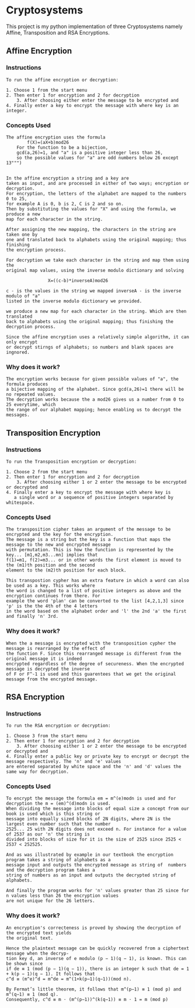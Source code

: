 # Cryptosystems

This project is my python implementation of three Cryptosystems namely Affine, Transposition and RSA Encryptions. 

## Affine Encryption

### Instructions

	To run the affine encryption or decryption:

	1. Choose 1 from the start menu 
	2. Then enter 1 for encryption and 2 for decryption 
        3. After choosing either enter the message to be encrypted and
	4. Finally enter a key to encrypt the message with where key is an integer.

### Concepts Used

	The affine encryption uses the formula
			f(X)=(aX+b)mod26
		For the function to be a bijection,
		gcd(a,26)=1, and "a" is a positive integer less than 26,
		so the possible values for "a" are odd numbers below 26 except 13""")


	In the affine encryption a string and a key are 
	taken as input, and are processed in either of two ways; encryption or decryption.
	For encryption, the letters of the alphabet are mapped to the numbers 0 to 25, 
	for example A is 0, b is 2, C is 2 and so on.
	Then by substituting the values for "X" and using the formula, we produce a new
	map for each character in the string.

	After assigning the new mapping, the characters in the string are taken one by 
	one and translated back to alphabets using the original mapping; thus finishing 
	the encryption process.

	For decryption we take each character in the string and map them using the 
	original map values, using the inverse modulo dictionary and solving
				
					X=((c-b)*inverseA)mod26 
			
	c - is the values in the string we mapped inverseA - is the inverse modulo of "a" 
	listed in the inverse modulo dictionary we provided.

	we produce a new map for each character in the string. Which are then translated 
	back to alphabets using the original mapping; thus finishing the decryption process.

	Since the affine encryption uses a relatively simple algorithm, it can only encrypt 
	or decrypt stirngs of alphabets; so numbers and blank spaces are ingnored.

### Why does it work?

	The encryption works because for given possible values of "a", the formula produces 
	a bijective mapping of the alphabet. Since gcd(a,26)=1 there will be no repeated values.
	The decryption works because the a mod26 gives us a number from 0 to 25 everytime, which 
	the range of our alphabet mapping; hence enabling us to decrypt the messages.



## Transposition Encryption

### Instructions

	To run the Transposition encryption or decryption:

	1. Choose 2 from the start menu 
	2. Then enter 1 for encryption and 2 for decryption 
        3. After choosing either 1 or 2 enter the message to be encrypted or decrypted and
	4. Finally enter a key to encrypt the message with where key is 
	   a single word or a sequence of positive integers separated by whitespace.

### Concepts Used

	The transposition cipher takes an argument of the message to be encrypted and the key for the encryption. 
	The message is a string but the key is a function that maps the message to the new and encrypted message 
	with permutation. This is how the function is represented by the key... [m1,m2,m3...mn] implies that
	f(1)=m1, f(2)=m3... or in other words the first element is moved to the (m1)th position and the second 
	element to the (m2)th position for each block.

	This transpostion cypher has an extra feature in which a word can also be used as a key. This works where
	the word is changed to a list of positive integers as above and the encryption continues from there. For
	example the word 'plan' can be converted to the list [4,2,1,3] since 'p' is the the 4th of the 4 letters 
	in the word based on the alphabet order and 'l' the 2nd 'a' the first and finally 'n' 3rd.

	

### Why does it work?

	When the a message is encrypted with the transposition cypher the message is rearranged by the effect of 
	the function F. Since this rearranged message is different from the original message it is indeed
	encrypted regardless of the degree of secureness. When the encrypted message is decrypted the inverse	
	of F or F^-1 is used and this guarentees that we get the original message from the encrypted message.

## RSA Encryption

### Instructions

	To run the RSA encryption or decryption:

	1. Choose 3 from the start menu 
	2. Then enter 1 for encryption and 2 for decryption 
        3. After choosing either 1 or 2 enter the message to be encrypted or decrypted and
	4. Finally enter a public key or private key to encrypt or decrypt the message respectively. The 'n' and 'e' values 
	are entered separated by white space and the 'n' and 'd' values the same way for decryption.

### Concepts Used

	To encrypt the message the formula em = m^(e)modn is used and for decryption the m = (em)^(d)modn is used.
	When dividing the message into blocks of equal size a concept from our book is used which is this string or
	message into equally sized blocks of 2N digits, where 2N is the largest even number such that the number 
	2525... 25 with 2N digits does not exceed n. For instance for a value of 2537 as our 'n' the string is 
	divided into blocks of size for it is the size of 2525 since 2525 < 2537 < 252525.

	And as was illustrated by example in our textbook the encryption program takes a string of alphabets as a 
	message input and outputs the encrypted message as string of  numbers and the decryption program takes a 
	string of numbers as an input and outputs the decrypted string of alphabets.

	And finally the program works for 'n' values greater than 25 since for n values less than 26 the encryption values
	are not unique for the 26 letters.

### Why does it work?
	An encryption's correcteness is proved by showing the decryption of the encrypted text yields 
	the original text.

	Hence the plaintext message can be quickly recovered from a ciphertext message when the decryp-
	tion key d, an inverse of e modulo (p − 1)(q − 1), is known. This can be shown since 
	if de ≡ 1 (mod (p − 1)(q − 1)), there is an integer k such that de = 1 + k(p − 1)(q − 1). It follows that
	c^d ≡ (m^e)^d = m^de = m^(1+k(p−1)(q−1))(mod n).

	By Fermat’s little theorem, it follows that m^(p−1) ≡ 1 (mod p) and m^(q−1) ≡ 1 (mod q).
	Consequently, c^d ≡ m ⋅ (m^(p−1))^(k(q−1)) ≡ m ⋅ 1 = m (mod p)
